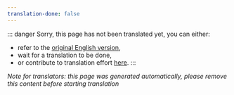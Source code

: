 ```yaml
---
translation-done: false
---
```

::: danger
Sorry, this page has not been translated yet, you can either:
- refer to the [original English version](<../../models/notes-guide.md>),
- wait for a translation to be done,
- or contribute to translation effort [here](https://github.com/bsmg/wiki).
:::

_Note for translators: this page was generated automatically, please remove this content before starting translation_
